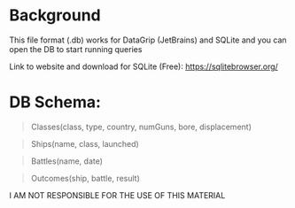 # Background

This file format (.db) works for DataGrip (JetBrains) and SQLite and you can open the DB to start running queries 

Link to website and download for SQLite (Free): https://sqlitebrowser.org/


# DB Schema:

>Classes(class, type, country, numGuns, bore, displacement)  

>Ships(name, class, launched) 

>Battles(name, date) 

>Outcomes(ship, battle, result)

I AM NOT RESPONSIBLE FOR THE USE OF THIS MATERIAL


